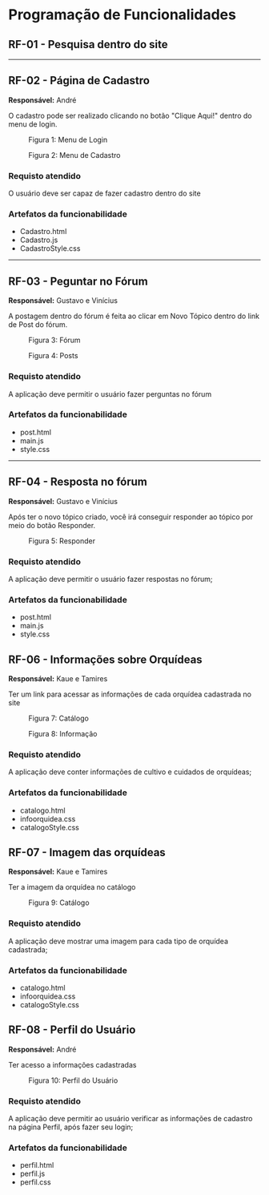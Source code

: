 # Programação de Funcionalidades

## RF-01 - Pesquisa dentro do site

<hr>

## RF-02 - Página de Cadastro

<p><b>Responsável:</b> André</p>


<p>O cadastro pode ser realizado clicando no botão "Clique Aqui!" dentro do menu de login.

<figure>
<img src="">
<figcaption>Figura 1: Menu de Login</figcaption>
</figure>
<figure>
<img src="">
<figcaption>Figura 2: Menu de Cadastro</figcaption>
</figure>

### Requisto atendido

<p>O usuário deve ser capaz de fazer cadastro dentro do site

### Artefatos da funcionabilidade
<ul>
<li>Cadastro.html
<li>Cadastro.js
<li>CadastroStyle.css
</ul>

<hr>

## RF-03 - Peguntar no Fórum

<p><b>Responsável:</b> Gustavo e Vinícius</p>

<p>A postagem dentro do fórum é feita ao clicar em Novo Tópico dentro do link de Post do fórum.</p>

<figure>
<img src="">
<figcaption>Figura 3: Fórum</figcaption>
</figure>
<figure>
<img src="">
<figcaption>Figura 4: Posts</figcaption>
</figure>

### Requisto atendido

<p>A aplicação deve permitir o usuário fazer perguntas no fórum

### Artefatos da funcionabilidade
<ul>
<li>post.html
<li>main.js
<li>style.css
</ul>

<hr>

## RF-04 - Resposta no fórum

<p><b>Responsável:</b> Gustavo e Vinícius</p>

<p>Após ter o novo tópico criado, você irá conseguir responder ao tópico por meio do botão Responder.</p>

<figure>
<img src="">
<figcaption>Figura 5: Responder</figcaption>
</figure>

### Requisto atendido

<p>A aplicação deve permitir o usuário fazer respostas no fórum;	

### Artefatos da funcionabilidade
<ul>
<li>post.html
<li>main.js
<li>style.css
</ul>

<!-- ## RF-05 - Classificação do post com like	

<p><b>Responsável:</b> Gustavo e Vinícius</p>

<p>Após ter o novo tópico criado, você irá conseguir responder ao tópico por meio do botão Responder.</p>

<figure>
<img src="">
<figcaption>Figura 5: Responder</figcaption>
</figure>

### Requisto atendido

<p>A aplicação deve permitir o usuário fazer respostas no fórum;	

### Artefatos da funcionabilidade
<ul>
<li>post.html
<li>main.js
<li>style.css
</ul> -->

## RF-06 - Informações sobre Orquídeas

<p><b>Responsável:</b> Kaue e Tamires</p>

<p>Ter um link para acessar as informações de cada orquídea cadastrada no site</p>

<figure>
<img src="">
<figcaption>Figura 7: Catálogo</figcaption>
</figure>
<figure>
<img src="">
<figcaption>Figura 8: Informação</figcaption>
</figure>

### Requisto atendido

<p>A aplicação deve conter informações de cultivo e cuidados de orquídeas; </p>

### Artefatos da funcionabilidade
<ul>
<li>catalogo.html
<li>infoorquidea.css
<li>catalogoStyle.css
</ul>

## RF-07 - Imagem das orquídeas

<p><b>Responsável:</b> Kaue e Tamires</p>

<p>Ter a imagem da orquídea no catálogo</p>

<figure>
<img src="">
<figcaption>Figura 9: Catálogo</figcaption>
</figure>


### Requisto atendido

<p>A aplicação deve mostrar uma imagem para cada tipo de orquídea cadastrada; </p>

### Artefatos da funcionabilidade
<ul>
<li>catalogo.html
<li>infoorquidea.css
<li>catalogoStyle.css
</ul>

## RF-08 - Perfil do Usuário

<p><b>Responsável:</b> André</p>

<p>Ter acesso a informações cadastradas</p>

<figure>
<img src="">
<figcaption>Figura 10: Perfil do Usuário</figcaption>
</figure>


### Requisto atendido

<p>A aplicação deve permitir ao usuário verificar as informações de cadastro na página Perfil, após fazer seu login; </p>

### Artefatos da funcionabilidade
<ul>
<li>perfil.html
<li>perfil.js
<li>perfil.css
</ul>



